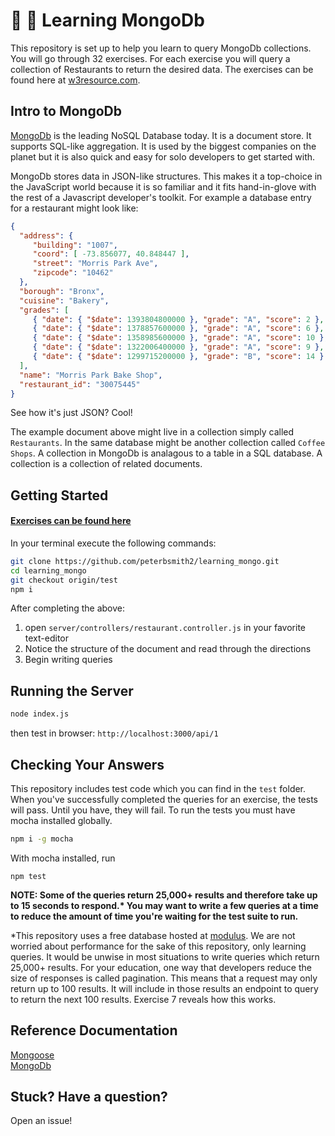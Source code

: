 # :orange_book: :open_book: Learning MongoDb
This repository is set up to help you learn to query MongoDb collections. You will go through 32 exercises. For each exercise you will query a collection of Restaurants to return the desired data. The exercises can be found here at [w3resource.com](http://www.w3resource.com/mongodb-exercises/).

## Intro to MongoDb

[MongoDb](http://www.mongodb.com/) is the leading NoSQL Database today. It is a document store. It supports SQL-like aggregation. It is used by the biggest companies on the planet but it is also quick and easy for solo developers to get started with.  
  
MongoDb stores data in JSON-like structures. This makes it a top-choice in the JavaScript world because it is so familiar and it fits hand-in-glove with the rest of a Javascript developer's toolkit. For example a database entry for a restaurant might look like:  

```json
{
  "address": {
     "building": "1007",
     "coord": [ -73.856077, 40.848447 ],
     "street": "Morris Park Ave",
     "zipcode": "10462"
  },
  "borough": "Bronx",
  "cuisine": "Bakery",
  "grades": [
     { "date": { "$date": 1393804800000 }, "grade": "A", "score": 2 },
     { "date": { "$date": 1378857600000 }, "grade": "A", "score": 6 },
     { "date": { "$date": 1358985600000 }, "grade": "A", "score": 10 },
     { "date": { "$date": 1322006400000 }, "grade": "A", "score": 9 },
     { "date": { "$date": 1299715200000 }, "grade": "B", "score": 14 }
  ],
  "name": "Morris Park Bake Shop",
  "restaurant_id": "30075445"
}
```

See how it's just JSON? Cool!  
  
The example document above might live in a collection simply called `Restaurants`. In the same database might be another collection called `Coffee Shops`. A collection in MongoDb is analagous to a table in a SQL database. A collection is a collection of related documents.  



## Getting Started  

#### [Exercises can be found here](http://www.w3resource.com/mongodb-exercises/)

In your terminal execute the following commands:
```bash
git clone https://github.com/peterbsmith2/learning_mongo.git
cd learning_mongo
git checkout origin/test
npm i
```

After completing the above:  
1. open `server/controllers/restaurant.controller.js` in your favorite text-editor  
2. Notice the structure of the document and read through the directions  
3. Begin writing queries  

## Running the Server
```bash
node index.js
```
  
then test in browser: `http://localhost:3000/api/1`
  
## Checking Your Answers
This repository includes test code which you can find in the `test` folder. When you've successfully completed the queries for an exercise, the tests will pass. Until you have, they will fail. To run the tests you must have mocha installed globally.
```bash
npm i -g mocha
```
  
With mocha installed, run 
```
npm test
```

**NOTE: Some of the queries return 25,000+ results and therefore take up to 15 seconds to respond.\* You may want to write a few queries at a time to reduce the amount of time you're waiting for the test suite to run.**

*This repository uses a free database hosted at [modulus](http://www.modulus.io). We are not worried about performance for the sake of this repository, only learning queries. It would be unwise in most situations to write queries which return 25,000+ results. For your education, one way that developers reduce the size of responses is called pagination. This means that a request may only return up to 100 results. It will include in those results an endpoint to query to return the next 100 results. Exercise 7 reveals how this works.

## Reference Documentation

[Mongoose](http://mongoosejs.com/docs/guide.html)  
[MongoDb](https://docs.mongodb.com/manual/tutorial/query-documents/)  

## Stuck? Have a question?

Open an issue! 
